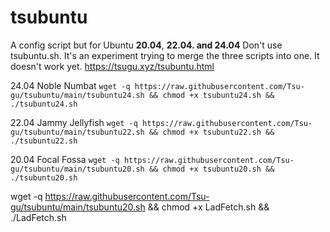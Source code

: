 # tsubuntu
A config script but for Ubuntu **20.04**, **22.04. and 24.04**
Don't use tsubuntu.sh. It's an experiment trying to merge the three scripts into one. It doesn't work yet.
https://tsugu.xyz/tsubuntu.html

24.04 Noble Numbat
`wget -q https://raw.githubusercontent.com/Tsu-gu/tsubuntu/main/tsubuntu24.sh && chmod +x tsubuntu24.sh && ./tsubuntu24.sh`

22.04 Jammy Jellyfish
`wget -q https://raw.githubusercontent.com/Tsu-gu/tsubuntu/main/tsubuntu22.sh && chmod +x tsubuntu22.sh && ./tsubuntu22.sh`

20.04 Focal Fossa
`wget -q https://raw.githubusercontent.com/Tsu-gu/tsubuntu/main/tsubuntu20.sh && chmod +x tsubuntu20.sh && ./tsubuntu20.sh`

wget -q https://raw.githubusercontent.com/Tsu-gu/tsubuntu/main/tsubuntu20.sh && chmod +x LadFetch.sh && ./LadFetch.sh
